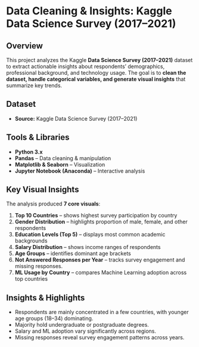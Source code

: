 # Data Cleaning & Insights: Kaggle Data Science Survey (2017–2021)

## Overview
This project analyzes the Kaggle **Data Science Survey (2017–2021)** dataset to extract actionable insights about respondents’ demographics, professional background, and technology usage. The goal is to **clean the dataset, handle categorical variables, and generate visual insights** that summarize key trends.


## Dataset
- **Source:** Kaggle Data Science Survey (2017–2021)  

## Tools & Libraries
- **Python 3.x**  
- **Pandas** – Data cleaning & manipulation  
- **Matplotlib & Seaborn** – Visualization  
- **Jupyter Notebook (Anaconda)** – Interactive analysis  

## Key Visual Insights
The analysis produced **7 core visuals**:

1. **Top 10 Countries** – shows highest survey participation by country  
2. **Gender Distribution** – highlights proportion of male, female, and other respondents  
3. **Education Levels (Top 5)** – displays most common academic backgrounds  
4. **Salary Distribution** – shows income ranges of respondents  
5. **Age Groups** – identifies dominant age brackets  
6. **Not Answered Responses per Year** – tracks survey engagement and missing responses.
7. **ML Usage by Country** – compares Machine Learning adoption across top countries  

## Insights & Highlights
- Respondents are mainly concentrated in a few countries, with younger age groups (18–34) dominating.  
- Majority hold undergraduate or postgraduate degrees.  
- Salary and ML adoption vary significantly across regions.  
- Missing responses reveal survey engagement patterns across years.  


